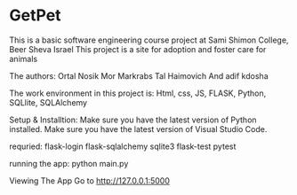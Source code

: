 # GetPet

This is a basic software engineering course project at Sami Shimon College, Beer Sheva Israel 
This project is a site for adoption and foster care for animals

The authors: Ortal Nosik Mor Markrabs Tal Haimovich And adif kdosha

The work environment in this project is: 
Html, css, JS, FLASK, Python, SQLlite, SQLAlchemy

Setup & Installtion:
Make sure you have the latest version of Python installed.
Make sure you have the latest version of Visual Studio Code.

requried:
flask-login
flask-sqlalchemy
sqlite3
flask-test
pytest

running the app:
python main.py

Viewing The App
Go to http://127.0.0.1:5000
